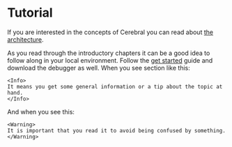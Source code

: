 # Tutorial

If you are interested in the concepts of Cerebral you can read about [the architecture](/docs/advanced/the_architecture).

As you read through the introductory chapters it can be a good idea to follow along in your local environment. Follow the [get started](/docs/introduction) guide and download the debugger as well. When you see section like this:

```marksy
<Info>
It means you get some general information or a tip about the topic at hand.
</Info>
```

And when you see this:

```marksy
<Warning>
It is important that you read it to avoid being confused by something.
</Warning>
```
